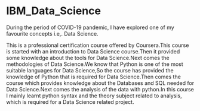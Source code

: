 # IBM_Data_Science

During the period of COVID-19 pandemic, I have explored one of my favourite concepts i.e,. Data Science.

This is a professional certification course offered by Coursera.This course is started with an introduction to Data Science course.Then it provided some knowledge about the tools for Data Science.Next comes the methodologies of Data Science.We know that Python is one of the most suitable languages for Data Science,So the course has provided the knowledge of Python that is required for Data Science.Then comes the course which provides knowledge about the Databases and SQL needed for Data Science.Next comes the analysis of the data with python.In this course I mainly learnt python syntax and the theory subject related to analysis, which is required for a Data Science related project.
